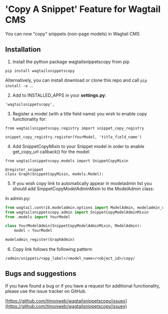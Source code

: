 # 'Copy A Snippet' Feature for Wagtail CMS

You can now "copy" snippets (non-page models) in Wagtail CMS


## Installation

1. Install the python package wagtailsnippetscopy from pip

  ``pip install wagtailsnippetscopy``

  Alternatively, you can install download or clone this repo and call ``pip install -e .``.

2. Add to INSTALLED_APPS in your **settings.py**:

  `'wagtailsnippetscopy',`

3. Register a model (with a title field name) you wish to enable copy functionality for:

  ```
  from wagtailsnippetscopy.registry import snippet_copy_registry

  snippet_copy_registry.register(YourModel, 'title_field_name')

  ```
  
4. Add SnippetCopyMixin to your Snippet model in order to enable get_copy_url callback() for the model:

  ```
  from wagtailsnippetscopy.models import SnippetCopyMixin

  @register_snippet
  class Graph(SnippetCopyMixin, models.Model):
  ```

5. If you wish copy link to automatically appear in modeladmin list you should add SnippetCopyModelAdminMixin to the ModelAdmin class:

  In admin.py:

  ```python
  from wagtail.contrib.modeladmin.options import ModelAdmin, modeladmin_register
  from wagtailsnippetscopy.admin import SnippetCopyModelAdminMixin
  from .models import YourModel

  class YourModelAdmin(SnippetCopyModelAdminMixin, ModelAdmin):
      model = YourModel

  modeladmin_register(GraphAdmin)
  ```

6. Copy link follows the following pattern:

  ```
  /admin/snippets/<app_label>/<model_name>/<object_id>/copy/
  ```

## Bugs and suggestions

If you have found a bug or if you have a request for additional functionality, please use the issue tracker on GitHub.

[https://github.com/timonweb/wagtailsnippetscopy/issues](https://github.com/timonweb/wagtailsnippetscopy/issues)
